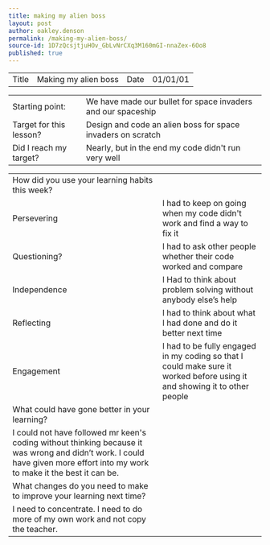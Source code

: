 ```yaml
---
title: making my alien boss
layout: post
author: oakley.denson
permalink: /making-my-alien-boss/
source-id: 1D7zQcsjtjuHOv_GbLvNrCXq3M160mGI-nnaZex-6Oo8
published: true
---
```

<table>
  <tr>
    <td>Title</td>
    <td>Making my alien boss</td>
    <td>Date</td>
    <td>01/01/01</td>
  </tr>
</table>


<table>
  <tr>
    <td>Starting point:</td>
    <td>We have made our bullet for space invaders and our spaceship</td>
  </tr>
  <tr>
    <td>Target for this lesson?</td>
    <td>Design and code an alien boss for space invaders on scratch</td>
  </tr>
  <tr>
    <td>Did I reach my target? </td>
    <td>Nearly, but in the end my code didn't run very well</td>
  </tr>
</table>


<table>
  <tr>
    <td>How did you use your learning habits this week?</td>
    <td></td>
  </tr>
  <tr>
    <td>Persevering</td>
    <td>I had to keep on going when my code didn't work and find a way to fix it</td>
  </tr>
  <tr>
    <td>Questioning?</td>
    <td>I had to ask other people whether their code worked and compare</td>
  </tr>
  <tr>
    <td>Independence</td>
    <td>I Had to think about problem solving without anybody else’s help</td>
  </tr>
  <tr>
    <td>Reflecting</td>
    <td>I had to think about what I had done and do it better next time</td>
  </tr>
  <tr>
    <td>Engagement</td>
    <td>I had to be fully engaged in my coding so that I could make sure it worked before using it and showing it to other people</td>
  </tr>
  <tr>
    <td>What could have gone better in your learning?</td>
    <td></td>
  </tr>
  <tr>
    <td>I could not have followed mr keen's coding without thinking because it was wrong and didn’t work. I could have given more effort into my work to make it the best it can be.</td>
    <td></td>
  </tr>
  <tr>
    <td>What changes do you need to make to improve your learning next time?</td>
    <td></td>
  </tr>
  <tr>
    <td>I need to concentrate. I need to do more of my own work and not copy the teacher.</td>
    <td></td>
  </tr>
</table>


